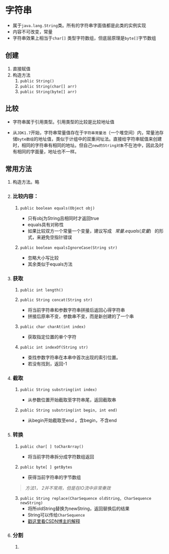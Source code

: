 # 字符串
- 属于`java.lang.String`类。所有的字符串字面值都是此类的实例实现
- 内容不可改变，常量
- 字符串效果上相当于`char[]` 类型字符数组，但底层原理是`byte[]`字节数组

## 创建
1. 直接赋值
2. 构造方法
   1. `public String()`
   2. `public String(char[] arr)`
   3. `public String(byte[] arr)`

## 比较
- 字符串属于引用类型。引用类型的比较是比较地址值

- 从`JDK1.7`开始，字符串常量值存在于`字符串常量池`（一个堆空间）内，常量池存储`byte数组`的地址值，类似于计组中的双重间址法。直接给字符串赋值来创建时，相同的字符串有相同的地址。但自己`new的String对象`不在池中，因此及时有相同的字面量，地址也不一样。

## 常用方法
1. 构造方法。略

2. ### 比较内容：
   1. `public boolean equals(Object obj)`
      - 只有obj为String且相同时才返回true 
      - equals具有对称性
      - 如果比较双方一个常量一个变量，建议写成&ensp; $常量.equals(变量)$&ensp;&nbsp;的形式，来避免空指针错误

   2. `public boolean equalsIgnoreCase(String str)`
      - 忽略大小写比较
      - 其余类似于equals方法 

3. ### 获取
   1. `public int length()`
   
   2. `public String concat(String str)`
      - 将当前字符串和参数字符串拼接后返回心得字符串 
      - 拼接后原串不变，参数串不变，而是新创建的了一个串
   
   3. `public char charAt(int index)`
      - 获取指定位置的单个字符 
   
   4. `public int indexOf(String str)`
      - 查找参数字符串在本串中首次出现的索引位置。
      - 若没有找到，返回-1 

4. ### 截取
   1. `public String substring(int index)`
      - 从参数位置开始截取至字符串尾，返回截取串
   
   2. `public String substring(int begin, int end)`
      - 从begin开始截取至end 。含begin，不含end

5. ### 转换 
   1. `public char[ ] toCharArray()`
      - 将当前字符串拆分成字符数组返回

   2. `public byte[ ] getBytes`
      - 获得当前字符串的字节数组 

   > *方法1， 2并不常用，但是在IO流中非常奏效*

   3. `public String replace(CharSequence oldString, CharSequence newString)`
      - 将所oldString替换为newString，返回替换后的结果 
      - String可以传给`CharSequence`
      - [戳这里看CSDN博主的解释](https://blog.csdn.net/taojin12/article/details/85760432)

6. ### 分割
   1. 